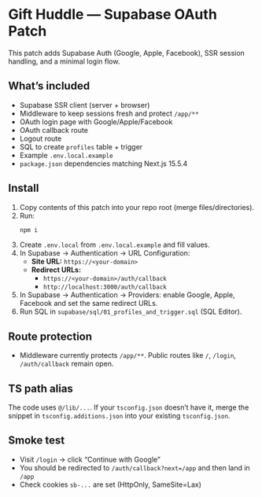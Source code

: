 # Gift Huddle — Supabase OAuth Patch

This patch adds Supabase Auth (Google, Apple, Facebook), SSR session handling, and a minimal login flow.

## What’s included

- Supabase SSR client (server + browser)
- Middleware to keep sessions fresh and protect `/app/**`
- OAuth login page with Google/Apple/Facebook
- OAuth callback route
- Logout route
- SQL to create `profiles` table + trigger
- Example `.env.local.example`
- `package.json` dependencies matching Next.js 15.5.4

## Install

1. Copy contents of this patch into your repo root (merge files/directories).
2. Run:
   ```bash
   npm i
   ```
3. Create `.env.local` from `.env.local.example` and fill values.
4. In Supabase → Authentication → URL Configuration:
   - **Site URL:** `https://<your-domain>`
   - **Redirect URLs:**
     - `https://<your-domain>/auth/callback`
     - `http://localhost:3000/auth/callback`
5. In Supabase → Authentication → Providers: enable Google, Apple, Facebook and set the same redirect URLs.
6. Run SQL in `supabase/sql/01_profiles_and_trigger.sql` (SQL Editor).

## Route protection

- Middleware currently protects `/app/**`. Public routes like `/`, `/login`, `/auth/callback` remain open.

## TS path alias

The code uses `@/lib/...`. If your `tsconfig.json` doesn’t have it, merge the snippet in `tsconfig.additions.json` into your existing `tsconfig.json`.

## Smoke test

- Visit `/login` → click “Continue with Google”
- You should be redirected to `/auth/callback?next=/app` and then land in `/app`
- Check cookies `sb-...` are set (HttpOnly, SameSite=Lax)
